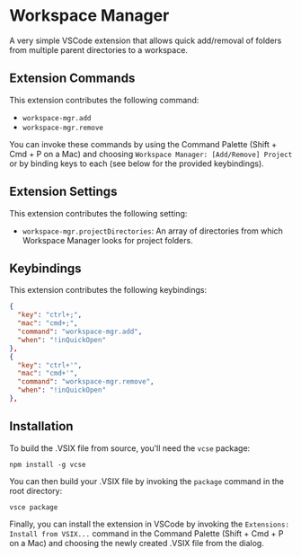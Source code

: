 # Workspace Manager

A very simple VSCode extension that allows quick add/removal of folders from multiple parent directories to a workspace.

## Extension Commands

This extension contributes the following command:

- `workspace-mgr.add`
- `workspace-mgr.remove`

You can invoke these commands by using the Command Palette (Shift + Cmd + P on a Mac) and choosing `Workspace Manager: [Add/Remove] Project` or by binding keys to each (see below for the provided keybindings).

## Extension Settings

This extension contributes the following setting:

- `workspace-mgr.projectDirectories`: An array of directories from which Workspace Manager looks for project folders.

## Keybindings

This extension contributes the following keybindings:

```json
{
  "key": "ctrl+;",
  "mac": "cmd+;",
  "command": "workspace-mgr.add",
  "when": "!inQuickOpen"
},
{
  "key": "ctrl+'",
  "mac": "cmd+'",
  "command": "workspace-mgr.remove",
  "when": "!inQuickOpen"
},
```

## Installation

To build the .VSIX file from source, you'll need the `vcse` package:

```
npm install -g vcse
```

You can then build your .VSIX file by invoking the `package` command in the root directory:

```
vsce package
```

Finally, you can install the extension in VSCode by invoking the `Extensions: Install from VSIX...` command in the Command Palette (Shift + Cmd + P on a Mac) and choosing the newly created .VSIX file from the dialog.
